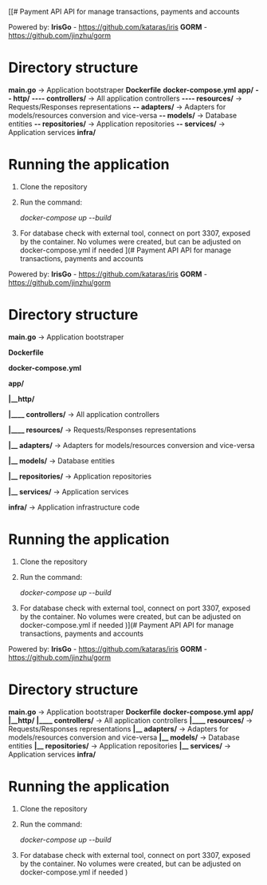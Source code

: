 [[# Payment API
API for manage transactions, payments and accounts

Powered by:
**IrisGo** - https://github.com/kataras/iris
**GORM** - https://github.com/jinzhu/gorm

# Directory structure

**main.go** -> Application bootstraper
**Dockerfile**
**docker-compose.yml**
**app/**
	**-- http/**
	**---- controllers/** -> All application controllers
	**---- resources/** -> Requests/Responses representations
	**-- adapters/** -> Adapters for models/resources conversion and vice-versa
	**-- models/** -> Database entities
	**-- repositories/** -> Application repositories
	**-- services/** -> Application services
**infra/**
	
# Running the application

 1. Clone the repository
 2. Run the command:
 

    *docker-compose up --build*
3. For database check  with external tool, connect on port 3307, exposed by the container. No volumes were created, but can be adjusted on docker-compose.yml if needed
](# Payment API
API for manage transactions, payments and accounts

Powered by:
**IrisGo** - https://github.com/kataras/iris
**GORM** - https://github.com/jinzhu/gorm

# Directory structure

**main.go** -> Application bootstraper

**Dockerfile**

**docker-compose.yml**

**app/**

**|__http/**

**|____ controllers/** -> All application controllers

**|____ resources/** -> Requests/Responses representations

**|__ adapters/** -> Adapters for models/resources conversion and vice-versa

**|__ models/** -> Database entities

**|__ repositories/** -> Application repositories

**|__ services/** -> Application services

**infra/** -> Application infrastructure code
	
# Running the application

 1. Clone the repository
 2. Run the command:
 

	*docker-compose up --build*
3. For database check  with external tool, connect on port 3307, exposed by the container. No volumes were created, but can be adjusted on docker-compose.yml if needed
)](# Payment API
API for manage transactions, payments and accounts

Powered by:
**IrisGo** - https://github.com/kataras/iris
**GORM** - https://github.com/jinzhu/gorm

# Directory structure

**main.go** -> Application bootstraper
**Dockerfile**
**docker-compose.yml**
**app/**
	**|__http/**
		**|____ controllers/** -> All application controllers
		**|____ resources/** -> Requests/Responses representations
	**|__ adapters/** -> Adapters for models/resources conversion and vice-versa
	**|__ models/** -> Database entities
	**|__ repositories/** -> Application repositories
	**|__ services/** -> Application services
**infra/**
	
# Running the application

 1. Clone the repository
 2. Run the command:
 

	*docker-compose up --build*
3. For database check  with external tool, connect on port 3307, exposed by the container. No volumes were created, but can be adjusted on docker-compose.yml if needed
)